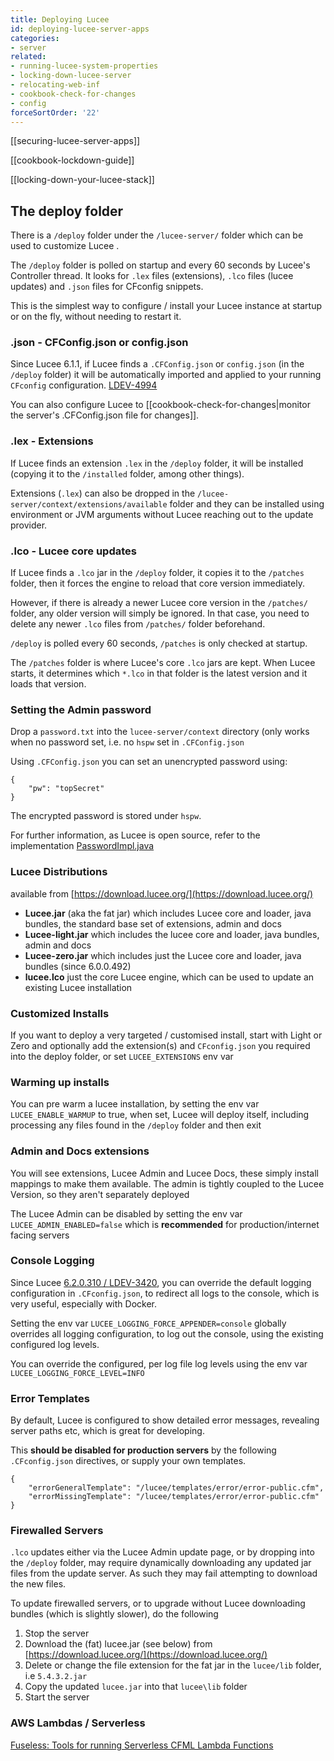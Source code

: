 ```yaml
---
title: Deploying Lucee
id: deploying-lucee-server-apps
categories:
- server
related:
- running-lucee-system-properties
- locking-down-lucee-server
- relocating-web-inf
- cookbook-check-for-changes
- config
forceSortOrder: '22'
---
```


[[securing-lucee-server-apps]]

[[cookbook-lockdown-guide]]

[[locking-down-your-lucee-stack]]

## The deploy folder

There is a `/deploy` folder under the `/lucee-server/` folder which can be used to customize Lucee .

The `/deploy` folder is polled on startup and every 60 seconds by Lucee's Controller thread.  It looks for `.lex` files (extensions), `.lco` files (lucee updates) and `.json` files for CFconfig snippets.

This is the simplest way to configure / install your Lucee instance at startup or on the fly, without needing to restart it.

### .json - CFConfig.json or config.json

Since Lucee 6.1.1, if Lucee finds a `.CFConfig.json` or `config.json` (in the `/deploy` folder) it will be automatically imported and applied to your running `CFconfig` configuration. [LDEV-4994](https://luceeserver.atlassian.net/browse/LDEV-4994)

You can also configure Lucee to [[cookbook-check-for-changes|monitor the server's .CFConfig.json file for changes]].

### .lex - Extensions

If Lucee finds an extension `.lex` in the `/deploy` folder, it will be installed (copying it to the `/installed` folder, among other things).

Extensions (`.lex`) can also be dropped in the `/lucee-server/context/extensions/available` folder and they can be installed using environment or JVM arguments without Lucee reaching out to the update provider.

### .lco - Lucee core updates

If Lucee finds a `.lco` jar in the `/deploy` folder, it copies it to the `/patches` folder, then it forces the engine to reload that core version immediately.

However, if there is already a newer Lucee core version in the `/patches/` folder, any older version will simply be ignored. In that case, you need to delete any newer `.lco` files from `/patches/` folder beforehand.

`/deploy` is polled every 60 seconds, `/patches` is only checked at startup.

The `/patches` folder is where Lucee's core `.lco` jars are kept.  When Lucee starts, it determines which `*.lco` in that folder is the latest version and it loads that version.

### Setting the Admin password

Drop a `password.txt` into the `lucee-server/context` directory (only works when no password set, i.e. no `hspw` set in `.CFConfig.json`

Using `.CFConfig.json` you can set an unencrypted password using:

```
{
    "pw": "topSecret"
}
```

The encrypted password is stored under `hspw`.

For further information, as Lucee is open source, refer to the implementation [PasswordImpl.java](https://github.com/lucee/Lucee/blob/6.2/core/src/main/java/lucee/runtime/config/PasswordImpl.java)

### Lucee Distributions 

available from [https://download.lucee.org/](https://download.lucee.org/)

- **Lucee.jar** (aka the fat jar) which includes Lucee core and loader, java bundles, the standard base set of extensions, admin and docs
- **Lucee-light.jar** which includes the lucee core and loader, java bundles, admin and docs
- **Lucee-zero.jar** which includes just the Lucee core and loader, java bundles (since 6.0.0.492)
- **lucee.lco** just the core Lucee engine, which can be used to update an existing Lucee installation

### Customized Installs

If you want to deploy a very targeted / customised install, start with Light or Zero and optionally add the extension(s) and `CFconfig.json` you required into the deploy folder, or set `LUCEE_EXTENSIONS` env var

### Warming up installs

You can pre warm a lucee installation, by setting the env var `LUCEE_ENABLE_WARMUP` to true, when set, Lucee will deploy itself, including processing any files found in the `/deploy` folder and then exit

### Admin and Docs extensions

You will see extensions, Lucee Admin and Lucee Docs, these simply install mappings to make them available. The admin is tightly coupled to the Lucee Version, so they aren't separately deployed

The Lucee Admin can be disabled by setting the env var `LUCEE_ADMIN_ENABLED=false` which is **recommended** for production/internet facing servers

### Console Logging

Since Lucee [6.2.0.310 / LDEV-3420](https://luceeserver.atlassian.net/browse/LDEV-3420), you can override the default logging configuration in `.CFconfig.json`, to redirect all logs to the console, which is very useful, especially with Docker.

Setting the env var `LUCEE_LOGGING_FORCE_APPENDER=console` globally overrides all logging configuration, to log out the console, using the existing configured log levels.

You can override the configured, per log file log levels using the env var `LUCEE_LOGGING_FORCE_LEVEL=INFO`

### Error Templates

By default, Lucee is configured to show detailed error messages, revealing server paths etc, which is great for developing.

This **should be disabled for production servers** by the following `.CFconfig.json` directives, or supply your own templates.

```
{
    "errorGeneralTemplate": "/lucee/templates/error/error-public.cfm",
    "errorMissingTemplate": "/lucee/templates/error/error-public.cfm"
}
```

### Firewalled Servers

`.lco` updates either via the Lucee Admin update page, or by dropping into the `/deploy` folder, may require dynamically downloading any updated jar files from the update server. As such they may fail attempting to download the new files.

To update firewalled servers, or to upgrade without Lucee downloading bundles (which is slightly slower), do the following

1. Stop the server
2. Download the (fat) lucee.jar (see below) from [https://download.lucee.org/](https://download.lucee.org/)
3. Delete or change the file extension for the fat jar in the `lucee/lib` folder, i.e `5.4.3.2.jar`
4. Copy the updated `lucee.jar` into that `lucee\lib` folder 
5. Start the server

### AWS Lambdas / Serverless

[Fuseless: Tools for running Serverless CFML Lambda Functions](https://fuseless.org/)
